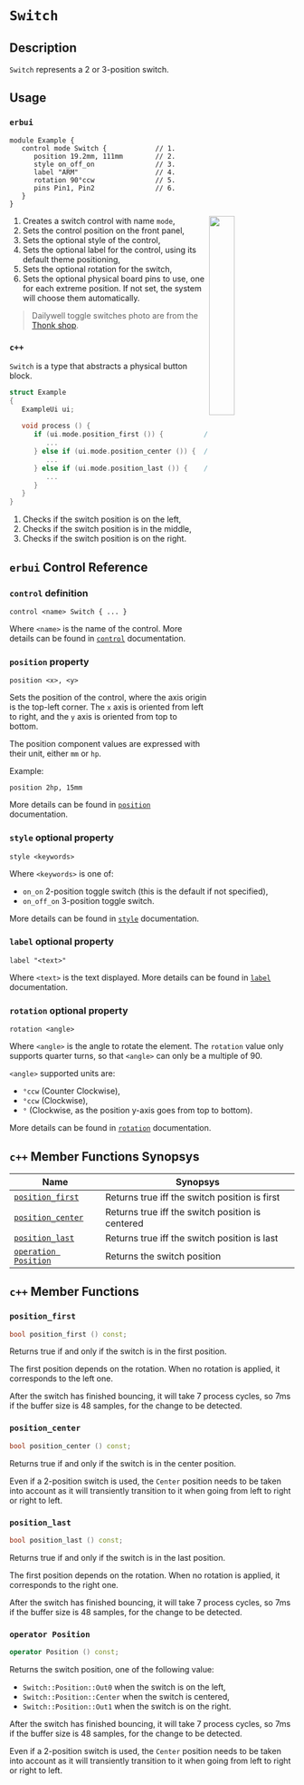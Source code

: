 # `Switch`

## Description

`Switch` represents a 2 or 3-position switch.


## Usage

### `erbui`

```erbui
module Example {
   control mode Switch {            // 1.
      position 19.2mm, 111mm        // 2.
      style on_off_on               // 3.
      label "ARM"                   // 4.
      rotation 90°ccw               // 5.
      pins Pin1, Pin2               // 6.
   }
}
```

<img align="right" width="30%" src="https://www.thonk.co.uk/wp-content/uploads/2017/05/switches-pcb-mount.jpg">

1. Creates a switch control with name `mode`,
2. Sets the control position on the front panel,
3. Sets the optional style of the control,
4. Sets the optional label for the control, using its default theme positioning,
5. Sets the optional rotation for the switch,
6. Sets the optional physical board pins to use, one for each extreme position.
   If not set, the system will choose them automatically.

> Dailywell toggle switches photo are from the [Thonk shop](https://www.thonk.co.uk/shop/sub-mini-toggle-switches/).

### `c++`

`Switch` is a type that abstracts a physical button block.

```c++
struct Example
{
   ExampleUi ui;
   
   void process () {
      if (ui.mode.position_first ()) {          // 1.
         ...
      } else if (ui.mode.position_center ()) {  // 2.
         ...
      } else if (ui.mode.position_last ()) {    // 3.
         ...
      }
   }
}
```

1. Checks if the switch position is on the left,
2. Checks if the switch position is in the middle,
3. Checks if the switch position is on the right.


## `erbui` Control Reference

### `control` definition

```
control <name> Switch { ... }
```

Where `<name>` is the name of the control.
More details can be found in [`control`](../erbui/grammar.html#control) documentation.

### `position` property

```
position <x>, <y>
```

Sets the position of the control, where the axis origin is the top-left corner.
The `x` axis is oriented from left to right, and the `y` axis is oriented from top to bottom.

The position component values are expressed with their unit, either `mm` or `hp`.

Example:
```
position 2hp, 15mm
```

More details can be found in [`position`](../erbui/grammar.html#position) documentation.

### `style` optional property

```
style <keywords>
```

Where `<keywords>` is one of:
- `on_on` 2-position toggle switch (this is the default if not specified),
- `on_off_on` 3-position toggle switch.

More details can be found in [`style`](../erbui/grammar.html#style) documentation.

### `label` optional property

```
label "<text>"
```

Where `<text>` is the text displayed.
More details can be found in [`label`](../erbui/grammar.html#label) documentation.


### `rotation` optional property

```
rotation <angle>
```

Where `<angle>` is the angle to rotate the element.
The `rotation` value only supports quarter turns, so that `<angle>` can only be a multiple of 90.

 `<angle>` supported units are:
- `°ccw` (Counter Clockwise),
- `°ccw` (Clockwise),
- `°` (Clockwise, as the position y-axis goes from top to bottom).

More details can be found in [`rotation`](../erbui/grammar.html#rotation) documentation.


## `c++` Member Functions Synopsys

| Name | Synopsys |
| - | - |
| [`position_first`](#position_first) | Returns true iff the switch position is first |
| [`position_center`](#position_center) | Returns true iff the switch position is centered |
| [`position_last`](#position_last) | Returns true iff the switch position is last |
| [`operation Position`](#operator-position) | Returns the switch position |


## `c++` Member Functions

### `position_first`

```c++
bool position_first () const;
```

Returns true if and only if the switch is in the first position.

The first position depends on the rotation. When no rotation is applied, it corresponds to
the left one.

After the switch has finished bouncing, it will take 7 process cycles, so 7ms if the buffer
size is 48 samples, for the change to be detected.

### `position_center`

```c++
bool position_center () const;
```

Returns true if and only if the switch is in the center position.

Even if a 2-position switch is used, the `Center` position needs to be taken into account
as it will transiently transition to it when going from left to right or right to left.

### `position_last`

```c++
bool position_last () const;
```

Returns true if and only if the switch is in the last position.

The first position depends on the rotation. When no rotation is applied, it corresponds to
the right one.

After the switch has finished bouncing, it will take 7 process cycles, so 7ms if the buffer
size is 48 samples, for the change to be detected.

### `operator Position`

```c++
operator Position () const;
```

Returns the switch position, one of the following value:
- `Switch::Position::Out0` when the switch is on the left,
- `Switch::Position::Center` when the switch is centered,
- `Switch::Position::Out1` when the switch is on the right.

After the switch has finished bouncing, it will take 7 process cycles, so 7ms if the buffer
size is 48 samples, for the change to be detected.

Even if a 2-position switch is used, the `Center` position needs to be taken into account
as it will transiently transition to it when going from left to right or right to left.
